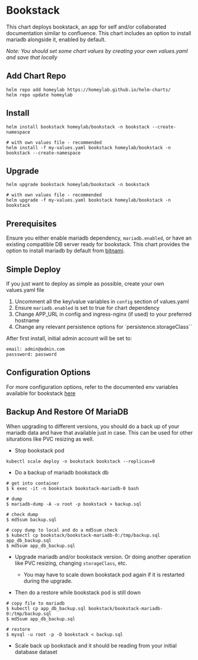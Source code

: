 # Bookstack
This chart deploys bookstack, an app for self and/or collaborated documentation similar to confluence. This chart includes an option to install mariadb alongside it, enabled by default.

*Note: You should set some chart values by creating your own values.yaml and save that locally*

## Add Chart Repo
```
helm repo add homeylab https://homeylab.github.io/helm-charts/
helm repo update homeylab
```

## Install
```
helm install bookstack homeylab/bookstack -n bookstack --create-namespace

# with own values file - recommended
helm install -f my-values.yaml bookstack homeylab/bookstack -n bookstack --create-namespace
```

## Upgrade
```
helm upgrade bookstack homeylab/bookstack -n bookstack

# with own values file - recommended
helm upgrade -f my-values.yaml bookstack homeylab/bookstack -n bookstack
```

## Prerequisites
Ensure you either enable mariadb dependency, `mariadb.enabled`, or have an existing compatible DB server ready for bookstack. This chart provides the option to install mariadb by default from [bitnami](https://github.com/bitnami/charts/tree/main/bitnami/mariadb).

## Simple Deploy
If you just want to deploy as simple as possible, create your own values.yaml file
1. Uncomment all the key/value variables in `config` section of values.yaml
2. Ensure `mariadb.enabled` is set to true for chart dependency
3. Change APP_URL in config and ingress-nginx (if used) to your preferred hostname
4. Change any relevant persistence options for `persistence.storageClass``

After first install, initial admin account will be set to:
```
email: admin@admin.com
passsword: password
```

## Configuration Options
For more configuration options, refer to the documented env variables available for bookstack [here](https://github.com/BookStackApp/BookStack/blob/development/.env.example.complete)

## Backup And Restore Of MariaDB
When upgrading to different versions, you should do a back up of your mariadb data and have that available just in case. This can be used for other siturations like PVC resizing as well.
- Stop bookstack pod
```
kubectl scale deploy -n bookstack bookstack --replicas=0
```
- Do a backup of mariadb bookstack db
```
# get into container
$ k exec -it -n bookstack bookstack-mariadb-0 bash

# dump
$ mariadb-dump -A -u root -p bookstack > backup.sql

# check dump
$ md5sum backup.sql

# copy dump to local and do a md5sum check
$ kubectl cp bookstack/bookstack-mariadb-0:/tmp/backup.sql app_db_backup.sql
$ md5sum app_db_backup.sql
```
- Upgrade mariadb and/or bookstack version. Or doing another operation like PVC resizing, changing `storageClass`, etc.
    - You may have to scale down bookstack pod again if it is restarted during the upgrade.

- Then do a restore while bookstack pod is still down
```
# copy file to mariadb
$ kubectl cp app_db_backup.sql bookstack/bookstack-mariadb-0:/tmp/backup.sql
$ md5sum app_db_backup.sql

# restore
$ mysql -u root -p -D bookstack < backup.sql
```
- Scale back up bookstack and it should be reading from your initial database dataset